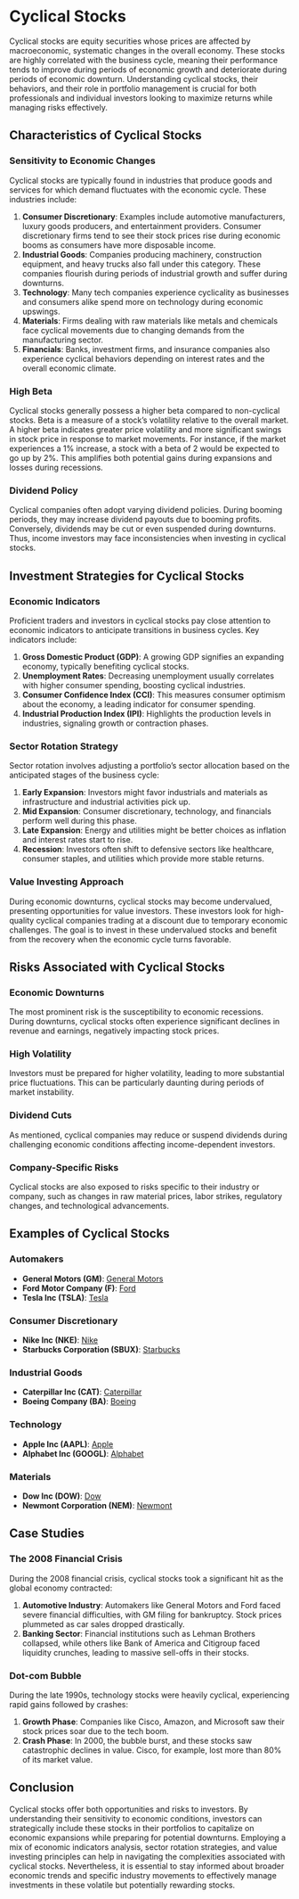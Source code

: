 # Cyclical Stocks

Cyclical stocks are equity securities whose prices are affected by macroeconomic, systematic changes in the overall economy. These stocks are highly correlated with the business cycle, meaning their performance tends to improve during periods of economic growth and deteriorate during periods of economic downturn. Understanding cyclical stocks, their behaviors, and their role in portfolio management is crucial for both professionals and individual investors looking to maximize returns while managing risks effectively.

## Characteristics of Cyclical Stocks

### Sensitivity to Economic Changes

Cyclical stocks are typically found in industries that produce goods and services for which demand fluctuates with the economic cycle. These industries include:

1. **Consumer Discretionary**: Examples include automotive manufacturers, luxury goods producers, and entertainment providers. Consumer discretionary firms tend to see their stock prices rise during economic booms as consumers have more disposable income.
2. **Industrial Goods**: Companies producing machinery, construction equipment, and heavy trucks also fall under this category. These companies flourish during periods of industrial growth and suffer during downturns.
3. **Technology**: Many tech companies experience cyclicality as businesses and consumers alike spend more on technology during economic upswings.
4. **Materials**: Firms dealing with raw materials like metals and chemicals face cyclical movements due to changing demands from the manufacturing sector.
5. **Financials**: Banks, investment firms, and insurance companies also experience cyclical behaviors depending on interest rates and the overall economic climate.

### High Beta

Cyclical stocks generally possess a higher beta compared to non-cyclical stocks. Beta is a measure of a stock’s volatility relative to the overall market. A higher beta indicates greater price volatility and more significant swings in stock price in response to market movements. For instance, if the market experiences a 1% increase, a stock with a beta of 2 would be expected to go up by 2%. This amplifies both potential gains during expansions and losses during recessions.

### Dividend Policy

Cyclical companies often adopt varying dividend policies. During booming periods, they may increase dividend payouts due to booming profits. Conversely, dividends may be cut or even suspended during downturns. Thus, income investors may face inconsistencies when investing in cyclical stocks.

## Investment Strategies for Cyclical Stocks

### Economic Indicators

Proficient traders and investors in cyclical stocks pay close attention to economic indicators to anticipate transitions in business cycles. Key indicators include:

1. **Gross Domestic Product (GDP)**: A growing GDP signifies an expanding economy, typically benefiting cyclical stocks.
2. **Unemployment Rates**: Decreasing unemployment usually correlates with higher consumer spending, boosting cyclical industries.
3. **Consumer Confidence Index (CCI)**: This measures consumer optimism about the economy, a leading indicator for consumer spending.
4. **Industrial Production Index (IPI)**: Highlights the production levels in industries, signaling growth or contraction phases.

### Sector Rotation Strategy 

Sector rotation involves adjusting a portfolio’s sector allocation based on the anticipated stages of the business cycle:

1. **Early Expansion**: Investors might favor industrials and materials as infrastructure and industrial activities pick up.
2. **Mid Expansion**: Consumer discretionary, technology, and financials perform well during this phase.
3. **Late Expansion**: Energy and utilities might be better choices as inflation and interest rates start to rise.
4. **Recession**: Investors often shift to defensive sectors like healthcare, consumer staples, and utilities which provide more stable returns.

### Value Investing Approach

During economic downturns, cyclical stocks may become undervalued, presenting opportunities for value investors. These investors look for high-quality cyclical companies trading at a discount due to temporary economic challenges. The goal is to invest in these undervalued stocks and benefit from the recovery when the economic cycle turns favorable.

## Risks Associated with Cyclical Stocks

### Economic Downturns

The most prominent risk is the susceptibility to economic recessions. During downturns, cyclical stocks often experience significant declines in revenue and earnings, negatively impacting stock prices.

### High Volatility

Investors must be prepared for higher volatility, leading to more substantial price fluctuations. This can be particularly daunting during periods of market instability.

### Dividend Cuts

As mentioned, cyclical companies may reduce or suspend dividends during challenging economic conditions affecting income-dependent investors.

### Company-Specific Risks

Cyclical stocks are also exposed to risks specific to their industry or company, such as changes in raw material prices, labor strikes, regulatory changes, and technological advancements.

## Examples of Cyclical Stocks

### Automakers

- **General Motors (GM)**: [General Motors](http://www.gm.com)
- **Ford Motor Company (F)**: [Ford](http://www.ford.com)
- **Tesla Inc (TSLA)**: [Tesla](http://www.tesla.com)

### Consumer Discretionary

- **Nike Inc (NKE)**: [Nike](http://www.nike.com)
- **Starbucks Corporation (SBUX)**: [Starbucks](http://www.starbucks.com)

### Industrial Goods

- **Caterpillar Inc (CAT)**: [Caterpillar](http://www.caterpillar.com)
- **Boeing Company (BA)**: [Boeing](http://www.boeing.com)

### Technology

- **Apple Inc (AAPL)**: [Apple](http://www.apple.com)
- **Alphabet Inc (GOOGL)**: [Alphabet](http://www.abc.xyz)

### Materials

- **Dow Inc (DOW)**: [Dow](http://www.dow.com)
- **Newmont Corporation (NEM)**: [Newmont](http://www.newmont.com)

## Case Studies

### The 2008 Financial Crisis

During the 2008 financial crisis, cyclical stocks took a significant hit as the global economy contracted:

1. **Automotive Industry**: Automakers like General Motors and Ford faced severe financial difficulties, with GM filing for bankruptcy. Stock prices plummeted as car sales dropped drastically.
2. **Banking Sector**: Financial institutions such as Lehman Brothers collapsed, while others like Bank of America and Citigroup faced liquidity crunches, leading to massive sell-offs in their stocks.

### Dot-com Bubble

During the late 1990s, technology stocks were heavily cyclical, experiencing rapid gains followed by crashes:

1. **Growth Phase**: Companies like Cisco, Amazon, and Microsoft saw their stock prices soar due to the tech boom.
2. **Crash Phase**: In 2000, the bubble burst, and these stocks saw catastrophic declines in value. Cisco, for example, lost more than 80% of its market value.

## Conclusion

Cyclical stocks offer both opportunities and risks to investors. By understanding their sensitivity to economic conditions, investors can strategically include these stocks in their portfolios to capitalize on economic expansions while preparing for potential downturns. Employing a mix of economic indicators analysis, sector rotation strategies, and value investing principles can help in navigating the complexities associated with cyclical stocks. Nevertheless, it is essential to stay informed about broader economic trends and specific industry movements to effectively manage investments in these volatile but potentially rewarding stocks.